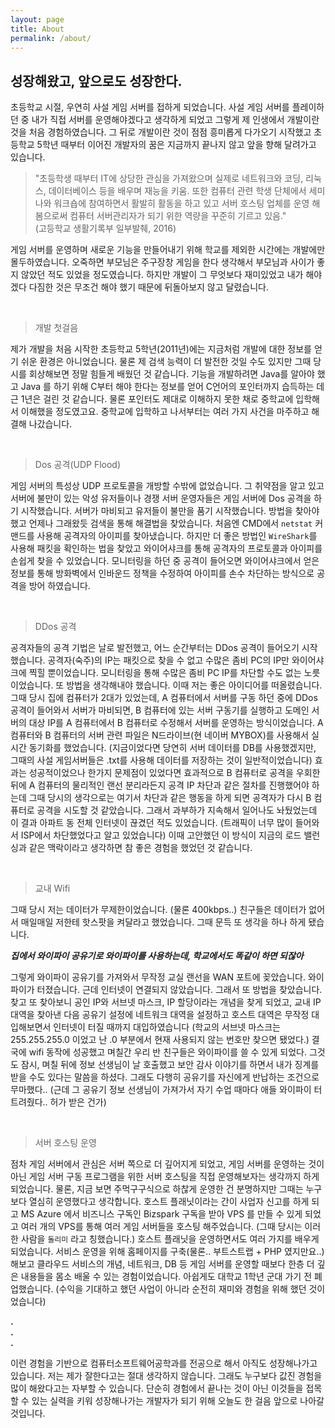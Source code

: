 ```yaml
---
layout: page
title: About
permalink: /about/
---
```


성장해왔고, 앞으로도 성장한다.
---
초등학교 시절, 우연히 사설 게임 서버를 접하게 되었습니다.
사설 게임 서버를 플레이하던 중 내가 직접 서버를 운영해야겠다고 생각하게 되었고
그렇게 제 인생에서 개발이란 것을 처음 경험하였습니다. 그 뒤로 개발이란 것이 점점 흥미롭게
다가오기 시작했고 초등학교 5학년 때부터 이어진 개발자의 꿈은 지금까지 끝나지 않고 앞을 향해 달려가고 있습니다.

<Blockquote>
"초등학생 때부터 IT에 상당한 관심을 가져왔으며 실제로 네트워크와 코딩, 리눅스, 데이터베이스
등을 배우며 재능을 키움. 또한 컴퓨터 관련 학생 단체에서 세미나와 워크숍에 참여하면서 활발히 활동을
하고 있고 서버 호스팅 업체를 운영 해 봄으로써 컴퓨터 서버관리자가 되기 위한 역량을 꾸준히 기르고 있음."
<br>(고등학교 생활기록부 일부발췌, 2016)
</Blockquote>

게임 서버를 운영하며 새로운 기능을 만들어내기 위해 학교를 제외한 시간에는 개발에만 몰두하였습니다.
오죽하면 부모님은 주구장창 게임을 한다 생각해서 부모님과 사이가 좋지 않았던 적도 있었을 정도였습니다.
하지만 개발이 그 무엇보다 재미있었고 내가 해야겠다 다짐한 것은 무조건 해야 했기 때문에 뒤돌아보지 않고
달렸습니다.


<br>

> 개발 첫걸음

제가 개발을 처음 시작한 초등학교 5학년(2011년)에는 지금처럼 개발에 대한 정보를 얻기 쉬운 환경은 아니었습니다.
물론 제 검색 능력이 더 발전한 것일 수도 있지만 그때 당시를 회상해보면 정말 힘들게 배웠던 것 같습니다.
기능을 개발하려면 Java를 알아야 했고 Java 를 하기 위해 C부터 해야 한다는 정보를 얻어 C언어의 포인터까지
습득하는 데 근 1년은 걸린 것 같습니다. 물론 포인터도 제대로 이해하지 못한 채로 중학교에 입학해서 이해했을 정도였고요.
중학교에 입학하고 나서부터는 여러 가지 사건을 마주하고 해결해 나갔습니다.

<br>

> Dos 공격(UDP Flood)

게임 서버의 특성상 UDP 프로토콜을 개방할 수밖에 없었습니다. 그 취약점을 알고 있고 서버에 불만이 있는
악성 유저들이나 경쟁 서버 운영자들은 게임 서버에 Dos 공격을 하기 시작했습니다. 서버가 마비되고 유저들이
불만을 품기 시작했습니다. 방법을 찾아야 했고 언제나 그래왔듯 검색을 통해 해결법을 찾았습니다.
처음엔 CMD에서 `netstat` 커맨드를 사용해 공격자의 아이피를 찾아냈습니다.
하지만 더 좋은 방법인 `WireShark`를 사용해 패킷을 확인하는 법을 찾았고 와이어샤크를 통해
공격자의 프로토콜과 아이피를 손쉽게 찾을 수 있었습니다. 모니터링을 하던 중 공격이 들어오면 와이어샤크에서
얻은 정보를 통해 방화벽에서 인바운드 정책을 수정하여 아이피를 손수 차단하는 방식으로 공격을 방어
하였습니다.

<br>

> DDos 공격

공격자들의 공격 기법은 날로 발전했고, 어느 순간부터는 DDos 공격이 들어오기 시작했습니다.
공격자(숙주)의 IP는 패킷으로 찾을 수 없고 수많은 좀비 PC의 IP만 와이어샤크에 찍힐 뿐이었습니다.
모니터링을 통해 수많은 좀비 PC IP를 차단할 수도 없는 노릇이었습니다. 또 방법을 생각해내야 했습니다.
이때 저는 좋은 아이디어를 떠올렸습니다. 그때 당시 집에 컴퓨터가 2대가 있었는데, A 컴퓨터에서 서버를 구동
하던 중에 DDos 공격이 들어와서 서버가 마비되면, B 컴퓨터에 있는 서버 구동기를 실행하고 도메인 서버의
대상 IP를 A 컴퓨터에서 B 컴퓨터로 수정해서 서버를 운영하는 방식이었습니다. A 컴퓨터와 B 컴퓨터의
서버 관련 파일은 N드라이브(현 네이버 MYBOX)를 사용해서 실시간 동기화를 했었습니다. (지금이었다면 당연히
서버 데이터를 DB를 사용했겠지만, 그때의 사설 게임서버들은 .txt를 사용해 데이터를 저장하는 것이
일반적이었습니다) 효과는 성공적이었으나 한가지 문제점이 있었다면 효과적으로 B 컴퓨터로 공격을 우회한 뒤에
A 컴퓨터의 물리적인 랜선 분리라든지 공격 IP 차단과 같은 절차를 진행했어야 하는데 그때 당시의 생각으로는
여기서 차단과 같은 행동을 하게 되면 공격자가 다시 B 컴퓨터로 공격을 시도할 것 같았습니다. 그래서 과부하가
지속해서 일어나도 놔뒀었는데 이 결과 아파트 동 전체 인터넷이 끊겼던 적도 있었습니다. (트래픽이 너무 많이
들어와서 ISP에서 차단했었다고 알고 있었습니다) 이때 고안했던 이 방식이 지금의 로드 밸런싱과 같은 맥락이라고
생각하면 참 좋은 경험을 했었던 것 같습니다.

<br>

> 교내 Wifi

그때 당시 저는 데이터가 무제한이었습니다. (물론 400kbps..) 친구들은 데이터가 없어서 매일매일 저한테
핫스팟을 켜달라고 했었습니다. 그때 문득 또 생각을 하나 하게 됐습니다.

_**집에서 와이파이 공유기로 와이파이를
사용하는데, 학교에서도 똑같이 하면 되잖아**_

그렇게 와이파이 공유기를 가져와서 무작정 교실 랜선을 WAN 포트에 꽂았습니다. 와이파이가 터졌습니다.
근데 인터넷이 연결되지 않았습니다. 그래서 또 방법을 찾았습니다. 찾고 또 찾아보니 공인 IP와 서브넷 마스크,
IP 할당이라는 개념을 찾게 되었고, 교내 IP대역을 찾아낸 다음 공유기 설정에 네트워크 대역을 설정하고
호스트 대역은 무작정 대입해보면서 인터넷이 터질 때까지 대입하였습니다 (학교의 서브넷 마스크는
255.255.255.0 이었고 난 .0 부분에서 현재 사용되지 않는 번호만 찾으면 됐었다.)
결국에 wifi 동작에 성공했고 며칠간 우리 반 친구들은 와이파이를 쓸 수 있게 되었다.
그것도 잠시, 며칠 뒤에 정보 선생님이 날 호출했고 보안 감사 이야기를 하면서 내가 징계를 받을 수도 있다는
말씀을 하셨다. 그래도 다행히 공유기를 자신에게 반납하는 조건으로 무마했다..
(근데 그 공유기 정보 선생님이 가져가서 자기 수업 때마다 애들 와이파이 터트려줬다.. 허가 받은 건가)

<br>

> 서버 호스팅 운영

점차 게임 서버에서 관심은 서버 쪽으로 더 깊어지게 되었고, 게임 서버를 운영하는 것이 아닌 게임 서버 구동
프로그램을 위한 서버 호스팅을 직접 운영해보자는 생각까지 하게 되었습니다. 물론, 지금 보면 주먹구구식으로
하찮게 운영한 건 분명하지만 그때는 누구보다 열심히 운영했다고 생각합니다. 호스트 플래닛이라는 간이 사업자
신고를 하게 되고 MS Azure 에서 비즈니스 구독인 Bizspark 구독을 받아 VPS 를 만들 수 있게 되었고
여러 개의 VPS를 통해 여러 게임 서버들을 호스팅 해주었습니다. (그때 당시는 이러한 사람을 `돌리미`
라고 칭했습니다.) 호스트 플래닛을 운영하면서도 여러 가지를 배우게 되었습니다. 서비스 운영을 위해 홈페이지를
구축(물론.. 부트스트랩 + PHP 였지만요..) 해보고 클라우드 서비스의 개념, 네트워크, DB 등 게임 서버를
운영할 때보다 한층 더 깊은 내용들을 몸소 배울 수 있는 경험이었습니다. 아쉽게도 대학교 1학년 군대 가기 전
폐업했습니다. (수익을 기대하고 했던 사업이 아니라 순전히 재미와 경험을 위해 했던 것이었습니다)

**.**<br>
**.**<br>
**.**<br>



이런 경험을 기반으로 컴퓨터소프트웨어공학과를 전공으로 해서 아직도 성장해나가고 있습니다.
저는 제가 잘한다고는 절대 생각하지 않습니다. 그래도 누구보다 값진 경험을 많이 해왔다고는 자부할 수
있습니다. 단순히 경험에서 끝나는 것이 아닌 이것들을 접목할 수 있는 실력을 키워 성장해나가는 개발자가
되기 위해 오늘도 한 걸음 앞으로 나아갈 것입니다.